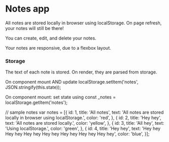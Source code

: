# Notes app

All notes are stored locally in browser using localStorage.
On page refresh, your notes will still be there!

You can create, edit, and delete your notes.

Your notes are responsive, due to a flexbox layout.

### Storage

The text of each note is stored. On render, they are parsed from storage.

On component mount AND update
localStorage.setItem('notes', JSON.stringify(this.state));

On component mount: set state using
const _notes = localStorage.getItem('notes');


// sample notes
var notes =  [{
  id: 1,
  title: 'All notes',
  text: 'All notes are stored locally in browser using localStorage.',
  color: 'red',
}, {
  id: 2,
  title: 'Hey hey',
  text: 'All notes are stored locally.',
  color: 'yellow',
}, {
  id: 3,
  title: 'All hey',
  text: 'Using localStorage.',
  color: 'green',
}, {
  id: 4,
  title: 'Hey hey',
  text: 'Hey hey Hey hey Hey hey Hey hey Hey hey Hey hey Hey hey',
  color: 'blue',
}];